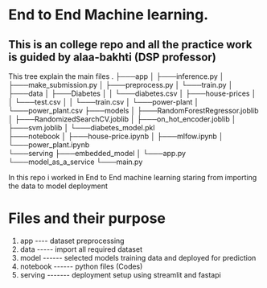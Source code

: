# End to End Machine learning.
## This is an college repo and all the practice work is guided by alaa-bakhti (DSP professor)


This tree explain the main files
.
├───app
│   ├───inference.py
│   ├───make_submission.py
│   ├───preprocess.py
│   └───train.py
│
├───data
│   ├───Diabetes
│   │   └───diabetes.csv
│   ├───house-prices
│   │   └───test.csv
│   │   └───train.csv
│   └───power-plant
│       └───power_plant.csv
├───models
│   ├───RandomForestRegressor.joblib
│   ├───RandomizedSearchCV.joblib
│   ├───on_hot_encoder.joblib
│   ├───svm.joblib
│   └───diabetes_model.pkl  
├───notebook
│   ├───house-price.ipynb
│   ├───mlfow.ipynb
│   └───power_plant.ipynb   
└───serving
    ├───embedded_model
    │   └───app.py
    └───model_as_a_service
        └───main.py

In this repo i worked in End to End machine learning staring from importing the data to model deployment

# Files and their purpose 

1. app ---- dataset preprocessing
2. data ----- import all required dataset 
3. model ------ selected models training data and deployed for prediction 
4. notebook ------ python files (Codes)
5. serving ------- deployment setup using streamlit and fastapi
